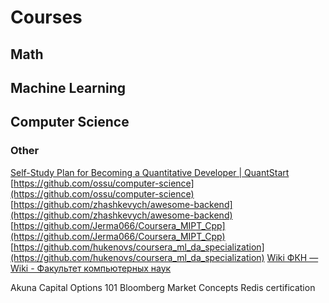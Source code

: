 # Courses

## Math

## Machine Learning
## Computer Science
### Other
[Self-Study Plan for Becoming a Quantitative Developer | QuantStart](https://www.quantstart.com/articles/Self-Study-Plan-for-Becoming-a-Quantitative-Developer/)
[https://github.com/ossu/computer-science](https://github.com/ossu/computer-science)
[https://github.com/zhashkevych/awesome-backend](https://github.com/zhashkevych/awesome-backend)
[https://github.com/Jerma066/Coursera_MIPT_Cpp](https://github.com/Jerma066/Coursera_MIPT_Cpp)
[https://github.com/hukenovs/coursera_ml_da_specialization](https://github.com/hukenovs/coursera_ml_da_specialization)
[Wiki ФКН — Wiki - Факультет компьютерных наук](http://wiki.cs.hse.ru/%D0%97%D0%B0%D0%B3%D0%BB%D0%B0%D0%B2%D0%BD%D0%B0%D1%8F_%D1%81%D1%82%D1%80%D0%B0%D0%BD%D0%B8%D1%86%D0%B0)


Akuna Capital Options 101
Bloomberg Market Concepts
Redis certification